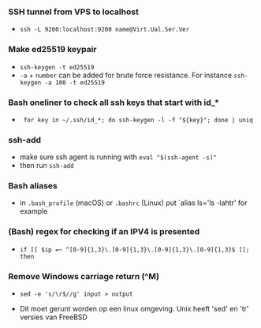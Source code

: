 ### SSH tunnel from VPS to localhost
- `ssh -L 9200:localhost:9200 name@Virt.Ual.Ser.Ver`

### Make ed25519 keypair
- `ssh-keygen -t ed25519`
- `-a` + `number` can be added for brute force resistance. For instance `ssh-keygen -a 100 -t ed25519`

### Bash oneliner to check all ssh keys that start with id_*
- ` for key in ~/.ssh/id_*; do ssh-keygen -l -f "${key}"; done | uniq`

### ssh-add
- make sure ssh agent is running with `eval "$(ssh-agent -s)"`
- then run `ssh-add`

### Bash aliases
- in `.bash_profile` (macOS) or `.bashrc` (Linux) put `alias ls='ls -lahtr' for example 

### (Bash) regex for checking if an IPV4 is presented
 - `if [[ $ip =~ ^[0-9]{1,3}\.[0-9]{1,3}\.[0-9]{1,3}\.[0-9]{1,3}$ ]]; then`

### Remove Windows carriage return (^M)
- `sed -e 's/\r$//g' input > output`
* Dit moet gerunt worden op een linux omgeving. Unix heeft 'sed' en 'tr' versies van FreeBSD
